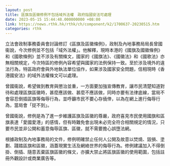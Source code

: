 ```yaml
---
layout: post
title: 區旗及區徽修例不包括域外法權　政府指國安法可處理　
date: 2023-05-15 15:44:48.000000000 +08:00
link: https://news.rthk.hk/rthk/ch/component/k2/1700637-20230515.htm
categories: rthk
---
```


立法會政制事務委員會討論修訂《區旗及區徽條例》，政制及內地事務局局長曾國衞說，今次修例並不包括「域外法權」。他解釋，現時本港的《國旗及國徽條例》和《國歌條例》並不涉及有關條文，國家的《國旗法》、《國徽法》和《國歌法》亦無相關規定，今次特區的修例內容希望與國家的法例保持一致。至於涉及境外的違法行為，特區政府會與外地執法單位協作，如果涉及國家安全問題，信相現時《香港國安法》的域外法權條文可以處理。

曾國衞說，希望做到教育與懲治並重，一方面要加強宣傳教育，讓市民清楚知道對待和處理區旗區徽時，甚麼應該做、甚麼不應該做，同時亦要有法律底線，當局不會容忍倒插區旗等侮辱行為，並呼籲市民不要心存僥倖，以為在網上進行侮辱行為，當局會「捉不到」。

曾國衞說，修例是為了進一步維護區旗及區徽的尊嚴，政府喜見市民使用國旗和區旗表達「愛國愛港」的感情，但有時難免會出現未必完全符合相關規定的情況，只要市民並非公開和蓄意侮辱區旗、區徽，就不需要擔心誤墮法網。

根據政制及內地事務局的文件，修例明確禁止任何人公開及故意以焚燒、毀損、塗劃、踐踏區旗和區徽，涵蓋現實生活及網絡世界的侮辱行為。修例建議加入不得倒掛、倒插、隨意丟棄區旗區徽的條文，亦擴大禁止將區旗區徽的使用範圍，包括註冊外觀設計或商業廣告等。
